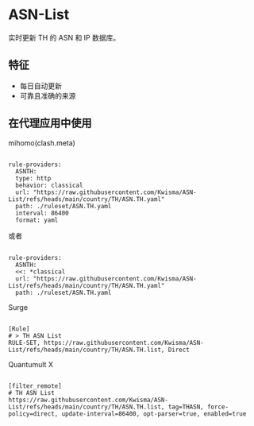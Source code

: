 
# ASN-List
    
实时更新 TH 的 ASN 和 IP 数据库。
    
## 特征
    
- 每日自动更新
- 可靠且准确的来源
    
## 在代理应用中使用
    
mihomo(clash.meta)
   
<pre><code class="language-javascript">
rule-providers:
  ASNTH:
  type: http
  behavior: classical
  url: "https://raw.githubusercontent.com/Kwisma/ASN-List/refs/heads/main/country/TH/ASN.TH.yaml"
  path: ./ruleset/ASN.TH.yaml
  interval: 86400
  format: yaml
</code></pre>

或者

<pre><code class="language-javascript">
rule-providers:
  ASNTH:
  <<: *classical
  url: "https://raw.githubusercontent.com/Kwisma/ASN-List/refs/heads/main/country/TH/ASN.TH.yaml"
  path: ./ruleset/ASN.TH.yaml
</code></pre>
    
Surge
    
<pre><code class="language-javascript">
[Rule]
# > TH ASN List
RULE-SET, https://raw.githubusercontent.com/Kwisma/ASN-List/refs/heads/main/country/TH/ASN.TH.list, Direct
</code></pre>
    
Quantumult X
    
<pre><code class="language-javascript">
[filter_remote]
# TH ASN List
https://raw.githubusercontent.com/Kwisma/ASN-List/refs/heads/main/country/TH/ASN.TH.list, tag=THASN, force-policy=direct, update-interval=86400, opt-parser=true, enabled=true
</code></pre>
